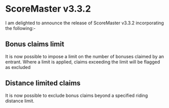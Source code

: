# ScoreMaster v3.3.2

I am delighted to announce the release of ScoreMaster v3.3.2 incorporating the following:-

## Bonus claims limit
It is now possible to impose a limit on the number of bonuses claimed by an entrant. Where a limit is applied, claims exceeding the limit will be flagged as excluded

## Distance limited claims
It is now possible to exclude bonus claims beyond a specified riding distance limit.
